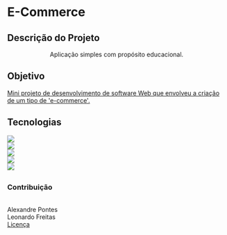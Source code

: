 # E-Commerce

## Descrição do Projeto

<p align="center">Aplicação simples com propósito educacional.</p>

<p align="center">
  <h2 align="left">
    <a>Objetivo</a>
</h2>
 <a href="#objetivo">Mini projeto de desenvolvimento de software Web que envolveu a criação de um tipo de 'e-commerce'.</a> 
 <h2 align="left">
  <a>Tecnologias</a>
</h2>
 <a href="#tecnologias">
    <img src="https://img.shields.io/static/v1?label=React&message=React&color=7159c1&style=for-the-badge&logo=ghost"/><br/>
    <img src="https://img.shields.io/static/v1?label=Redux&message=Redux&color=7159c1&style=for-the-badge&logo=ghost"/><br/>
    <img src="https://img.shields.io/static/v1?label=JS&message=Javascript&color=yellowgreen&style=for-the-badge&logo=ghost"/><br/>
    <img src="https://img.shields.io/static/v1?label=NoSQL&message=MongoDB&color=green&style=for-the-badge&logo=ghost"/><br/>
    <img src="https://img.shields.io/static/v1?label=AWS&message=AWS_S3&color=red&style=for-the-badge&logo=ghost"/><br/>
</a>
<h2 align="left">
  <h3>Contribuição</h3><br/>
  <a src="https://www.linkedin.com/in/alexandre-pontes-de-queiroz/">Alexandre Pontes</a><br/>
  <a src="https://www.linkedin.com/in/leonardo-feitas-b98b0b192/">Leonardo Freitas</a><br/>
</h2>
 <a href="#licenc-a">Licença</a> 
</p>
